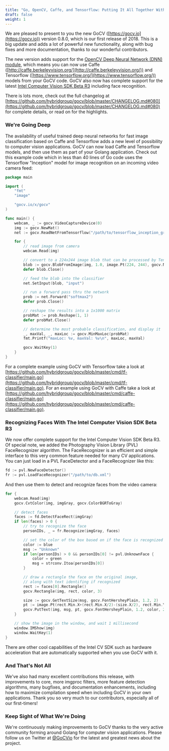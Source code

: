 ```yaml
---
title: "Go, OpenCV, Caffe, and Tensorflow: Putting It All Together With GoCV"
draft: false
weight: 1
---
```


We are pleased to present to you the new GoCV ([https://gocv.io](https://gocv.io)) version 0.8.0, which is our first release of 2018. This is a big update and adds a lot of powerful new functionality, along with bug fixes and more documentation, thanks to our wonderful contributors.

The new version adds support for the [OpenCV Deep Neural Network (DNN) module](https://docs.opencv.org/3.4.0/d6/d0f/group__dnn.html), which means you can now use Caffe ([http://caffe.berkeleyvision.org/](http://caffe.berkeleyvision.org/)) and Tensorflow ([https://www.tensorflow.org/](https://www.tensorflow.org/)) models from your GoCV code. GoCV also now has complete support for the latest [Intel Computer Vision SDK Beta R3](https://software.intel.com/en-us/cvsdk-devguide-advanced-face-capabilities-in-intels-opencv) including face recognition.

There is lots more, check out the full changelog at [https://github.com/hybridgroup/gocv/blob/master/CHANGELOG.md#080](https://github.com/hybridgroup/gocv/blob/master/CHANGELOG.md#080) for complete details, or read on for the highlights.

### We're Going Deep

The availability of useful trained deep neural networks for fast image classification based on Caffe and Tensorflow adds a new level of possibility to computer vision applications. GoCV can now load Caffe and Tensorflow models, and then use them as part of your Golang application. Check out this example code which in less than 40 lines of Go code uses the Tensorflow "Inception" model for image recognition on an incoming video camera feed:

```go
package main

import (
    "fmt"
    "image"

    "gocv.io/x/gocv"
)

func main() {
    webcam, _ := gocv.VideoCaptureDevice(0)
    img := gocv.NewMat()
    net := gocv.ReadNetFromTensorflow("/path/to/tensorflow_inception_graph.pb")

    for {
        // read image from camera
        webcam.Read(img)

        // convert to a 224x244 image blob that can be processed by Tensorflow
        blob := gocv.BlobFromImage(img, 1.0, image.Pt(224, 244), gocv.NewScalar(0, 0, 0, 0), true, false)
        defer blob.Close()

        // feed the blob into the classifier
        net.SetInput(blob, "input")

        // run a forward pass thru the network
        prob := net.Forward("softmax2")
        defer prob.Close()

        // reshape the results into a 1x1000 matrix
        probMat := prob.Reshape(1, 1)
        defer probMat.Close()

        // determine the most probable classification, and display it
        _, maxVal, _, maxLoc := gocv.MinMaxLoc(probMat)
        fmt.Printf("maxLoc: %v, maxVal: %v\n", maxLoc, maxVal)

        gocv.WaitKey(1)
    }
}
```

For a complete example using GoCV with Tensorflow take a look at [https://github.com/hybridgroup/gocv/blob/master/cmd/tf-classifier/main.go](https://github.com/hybridgroup/gocv/blob/master/cmd/tf-classifier/main.go). 
For an example using GoCV with Caffe take a look at [https://github.com/hybridgroup/gocv/blob/master/cmd/caffe-classifier/main.go](https://github.com/hybridgroup/gocv/blob/master/cmd/caffe-classifier/main.go).

### Recognizing Faces With The Intel Computer Vision SDK Beta R3

We now offer complete support for the Intel Computer Vision SDK Beta R3. Of special note, we added the Photography Vision Library (PVL) FaceRecognizer algorithm. The FaceRecognizer is an efficient and simple interface to this very common feature needed for many CV applications. You can just load in a PVL FaceDetector and a FaceRecognizer like this:

```go
fd := pvl.NewFaceDetector()
fr := pvl.LoadFaceRecognizer("/path/to/db.xml")
```

And then use them to detect and recognize faces from the video camera:

```go
for {
    webcam.Read(img)
    gocv.CvtColor(img, imgGray, gocv.ColorBGRToGray)

    // detect faces
    faces := fd.DetectFaceRect(imgGray)
    if len(faces) > 0 {
        // try to recognize the face
        personIDs, _ = fr.Recognize(imgGray, faces)

        // set the color of the box based on if the face is recognized
        color := blue
        msg := "Unknown"
        if len(personIDs) > 0 && personIDs[0] != pvl.UnknownFace {
            color = green
            msg = strconv.Itoa(personIDs[0])
        }

        // draw a rectangle the face on the original image,
        // along with text identifing if recognized
        rect := faces[0].Rectangle()
        gocv.Rectangle(img, rect, color, 3)

        size := gocv.GetTextSize(msg, gocv.FontHersheyPlain, 1.2, 2)
        pt := image.Pt(rect.Min.X+(rect.Min.X/2)-(size.X/2), rect.Min.Y-2)
        gocv.PutText(img, msg, pt, gocv.FontHersheyPlain, 1.2, color, 2)
    }

    // show the image in the window, and wait 1 millisecond
    window.IMShow(img)
    window.WaitKey(1)
}
```

There are other cool capabilities of the Intel CV SDK such as hardware acceleration that are automatically supported when you use GoCV with it.

### And That's Not All

We've also had many excellent contributions this release, with improvements to core, more imgproc filters, more feature detection algorithms, many bugfixes, and documentation enhancements, including how to maximize compilation speed when including GoCV in your own applications. Thank you so very much to our contributors, especially all of our first-timers!

### Keep Sight of What We're Doing

We're continuously making improvements to GoCV thanks to the very active community forming around Golang for computer vision applications. Please follow us on Twitter at [@GoCVio](https://twitter.com/GoCVio) for the latest and greatest news about the project.
